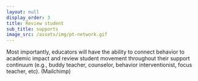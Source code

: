 ```yaml
---
layout: null
display_order: 3
title: Review student
sub_title: supports
image_src: /assets/img/pt-network.gif
---
```


Most importantly, educators will have the ability to connect behavior to academic impact and review student movement throughout their support continuum (e.g., buddy teacher, counselor, behavior interventionist, focus teacher, etc).  (Mailchimp) 
